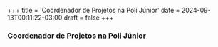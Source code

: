 +++
title = 'Coordenador de Projetos na Poli Júnior'
date = 2024-09-13T00:11:22-03:00
draft = false
+++
### Coordenador de Projetos na Poli Júnior